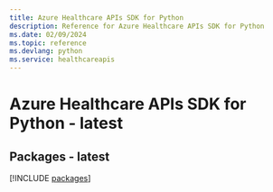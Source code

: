 ```yaml
---
title: Azure Healthcare APIs SDK for Python
description: Reference for Azure Healthcare APIs SDK for Python
ms.date: 02/09/2024
ms.topic: reference
ms.devlang: python
ms.service: healthcareapis
---
```

# Azure Healthcare APIs SDK for Python - latest
## Packages - latest
[!INCLUDE [packages](healthcare-apis-index.md)]